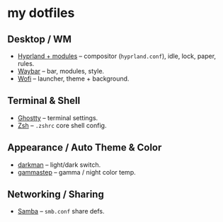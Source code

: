 # my dotfiles

## Desktop / WM

* [Hyprland + modules](hypr) – compositor (`hyprland.conf`), idle, lock, paper, rules.
* [Waybar](waybar) – bar, modules, style.
* [Wofi](wofi) – launcher, theme + background.

## Terminal & Shell

* [Ghostty](ghostty) – terminal settings.
* [Zsh](zsh) – `.zshrc` core shell config.

## Appearance / Auto Theme & Color

* [darkman](darkman) – light/dark switch.
* [gammastep](gammastep) – gamma / night color temp.

## Networking / Sharing

* [Samba](samba) – `smb.conf` share defs.
